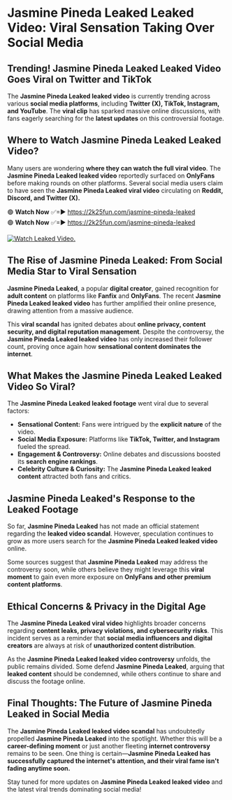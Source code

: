 # Jasmine Pineda Leaked Leaked Video: Viral Sensation Taking Over Social Media

## **Trending! Jasmine Pineda Leaked Leaked Video Goes Viral on Twitter and TikTok**
The **Jasmine Pineda Leaked leaked video** is currently trending across various **social media platforms**, including **Twitter (X), TikTok, Instagram, and YouTube**. The **viral clip** has sparked massive online discussions, with fans eagerly searching for the **latest updates** on this controversial footage.

## **Where to Watch Jasmine Pineda Leaked Leaked Video?**
Many users are wondering **where they can watch the full viral video**. The **Jasmine Pineda Leaked leaked video** reportedly surfaced on **OnlyFans** before making rounds on other platforms. Several social media users claim to have seen the **Jasmine Pineda Leaked viral video** circulating on **Reddit, Discord, and Twitter (X).**

🟢 **Watch Now** ✅=► https://2k25fun.com/jasmine-pineda-leaked  
🟢 **Watch Now** ✅=► https://2k25fun.com/jasmine-pineda-leaked  

[![Watch Leaked Video.](https://miro.medium.com/v2/resize:fit:828/format:webp/1*cilzJN44JGOrTw9NJCrNHA.gif "Watch Leaked Video")](https://2k25fun.com/jasmine-pineda-leaked)

## **The Rise of Jasmine Pineda Leaked: From Social Media Star to Viral Sensation**
**Jasmine Pineda Leaked**, a popular **digital creator**, gained recognition for **adult content** on platforms like **Fanfix** and **OnlyFans**. The recent **Jasmine Pineda Leaked leaked video** has further amplified their online presence, drawing attention from a massive audience.

This **viral scandal** has ignited debates about **online privacy, content security, and digital reputation management**. Despite the controversy, the **Jasmine Pineda Leaked leaked video** has only increased their follower count, proving once again how **sensational content dominates the internet**.

## **What Makes the Jasmine Pineda Leaked Leaked Video So Viral?**
The **Jasmine Pineda Leaked leaked footage** went viral due to several factors:
- **Sensational Content:** Fans were intrigued by the **explicit nature** of the video.
- **Social Media Exposure:** Platforms like **TikTok, Twitter, and Instagram** fueled the spread.
- **Engagement & Controversy:** Online debates and discussions boosted its **search engine rankings**.
- **Celebrity Culture & Curiosity:** The **Jasmine Pineda Leaked leaked content** attracted both fans and critics.

## **Jasmine Pineda Leaked's Response to the Leaked Footage**
So far, **Jasmine Pineda Leaked** has not made an official statement regarding the **leaked video scandal**. However, speculation continues to grow as more users search for the **Jasmine Pineda Leaked leaked video** online.

Some sources suggest that **Jasmine Pineda Leaked** may address the controversy soon, while others believe they might leverage this **viral moment** to gain even more exposure on **OnlyFans and other premium content platforms**.

## **Ethical Concerns & Privacy in the Digital Age**
The **Jasmine Pineda Leaked viral video** highlights broader concerns regarding **content leaks, privacy violations, and cybersecurity risks**. This incident serves as a reminder that **social media influencers and digital creators** are always at risk of **unauthorized content distribution**.

As the **Jasmine Pineda Leaked leaked video controversy** unfolds, the public remains divided. Some defend **Jasmine Pineda Leaked**, arguing that **leaked content** should be condemned, while others continue to share and discuss the footage online.

## **Final Thoughts: The Future of Jasmine Pineda Leaked in Social Media**
The **Jasmine Pineda Leaked leaked video scandal** has undoubtedly propelled **Jasmine Pineda Leaked** into the spotlight. Whether this will be a **career-defining moment** or just another fleeting **internet controversy** remains to be seen. One thing is certain—**Jasmine Pineda Leaked has successfully captured the internet's attention, and their viral fame isn't fading anytime soon.**

Stay tuned for more updates on **Jasmine Pineda Leaked leaked video** and the latest viral trends dominating social media!